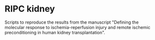 # RIPC kidney
Scripts to reproduce the results from the manuscript "Defining the molecular
response to ischemia-reperfusion injury and remote ischemic preconditioning in
human kidney transplantation".
